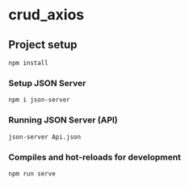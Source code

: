 # crud_axios

## Project setup
```
npm install
```
### Setup JSON Server
```
npm i json-server
```
### Running JSON Server (API)
```
json-server Api.json
```
### Compiles and hot-reloads for development
```
npm run serve
```
